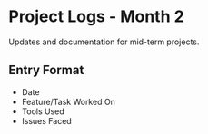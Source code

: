 # Project Logs - Month 2

Updates and documentation for mid-term projects.

## Entry Format
- Date
- Feature/Task Worked On
- Tools Used
- Issues Faced